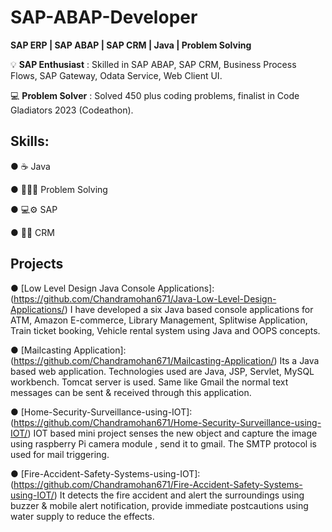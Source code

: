 # SAP-ABAP-Developer
**SAP ERP | SAP ABAP | SAP CRM | Java | Problem Solving**

 💡 **SAP Enthusiast** : Skilled in SAP ABAP, SAP CRM, Business Process Flows, SAP Gateway, Odata Service, Web Client UI.
 
 💻 **Problem Solver** : Solved 450 plus coding problems, finalist in Code Gladiators 2023 (Codeathon).
 
 [Let's Connect: LinkedIn]: (https://www.linkedin.com/in/chandramohan-s-b5b345200/)

## **Skills**:
● ☕ Java

● 👨🏽‍💻 Problem Solving

● 💻⚙️ SAP

● 🤝🏼 CRM

## Projects

● [Low Level Design Java Console Applications]:(https://github.com/Chandramohan671/Java-Low-Level-Design-Applications/) I have developed a six Java based console applications for ATM, Amazon E-commerce, Library Management, Splitwise Application, Train ticket booking, Vehicle rental system using Java and OOPS concepts. 

● [Mailcasting Application]:(https://github.com/Chandramohan671/Mailcasting-Application/) Its a Java based web application. Technologies used are Java, JSP, Servlet, MySQL workbench. Tomcat server is used. Same like Gmail the normal text messages can be sent & received through this application.

● [Home-Security-Surveillance-using-IOT]:(https://github.com/Chandramohan671/Home-Security-Surveillance-using-IOT/) IOT based mini project senses the new object and capture the image using raspberry Pi camera module , send it to gmail. The SMTP protocol is used for mail triggering.

● [Fire-Accident-Safety-Systems-using-IOT]:(https://github.com/Chandramohan671/Fire-Accident-Safety-Systems-using-IOT/) It detects the fire accident and alert the surroundings using buzzer & mobile alert notification, provide immediate postcautions using water supply to reduce the effects.


